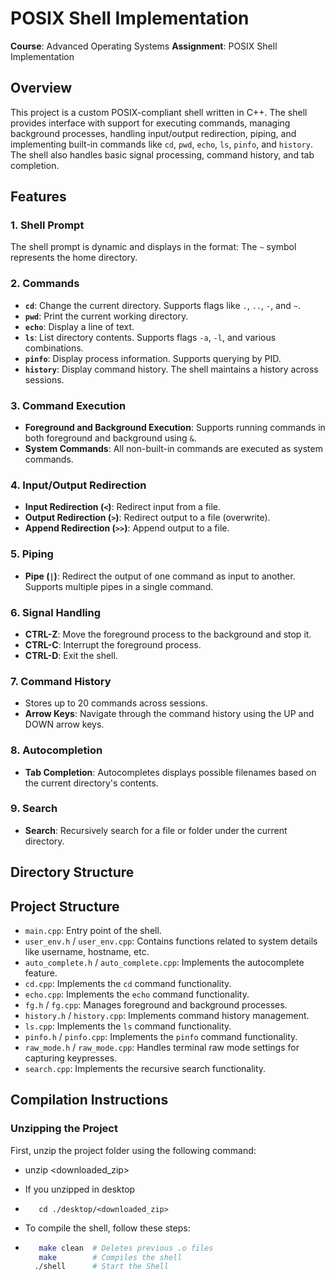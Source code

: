 # POSIX Shell Implementation

**Course**: Advanced Operating Systems 
**Assignment**: POSIX Shell Implementation  

## Overview

This project is a custom POSIX-compliant shell written in C++. The shell provides interface with support for executing commands, managing background processes, handling input/output redirection, piping, and implementing built-in commands like `cd`, `pwd`, `echo`, `ls`, `pinfo`, and `history`. The shell also handles basic signal processing, command history, and tab completion.

## Features

### 1. Shell Prompt
The shell prompt is dynamic and displays in the format:
The `~` symbol represents the home directory.

### 2.  Commands
- **`cd`**: Change the current directory. Supports flags like `.`, `..`, `-`, and `~`.
- **`pwd`**: Print the current working directory.
- **`echo`**: Display a line of text.
- **`ls`**: List directory contents. Supports flags `-a`, `-l`, and various combinations.
- **`pinfo`**: Display process information. Supports querying by PID.
- **`history`**: Display command history. The shell maintains a history across sessions.

### 3. Command Execution
- **Foreground and Background Execution**: Supports running commands in both foreground and background using `&`.
- **System Commands**: All non-built-in commands are executed as system commands.
  
### 4. Input/Output Redirection
- **Input Redirection (`<`)**: Redirect input from a file.
- **Output Redirection (`>`)**: Redirect output to a file (overwrite).
- **Append Redirection (`>>`)**: Append output to a file.

### 5. Piping
- **Pipe (`|`)**: Redirect the output of one command as input to another. Supports multiple pipes in a single command.

### 6. Signal Handling
- **CTRL-Z**: Move the foreground process to the background and stop it.
- **CTRL-C**: Interrupt the foreground process.
- **CTRL-D**: Exit the shell.

### 7. Command History
- Stores up to 20 commands across sessions.
- **Arrow Keys**: Navigate through the command history using the UP and DOWN arrow keys.

### 8. Autocompletion
- **Tab Completion**: Autocompletes displays possible filenames based on the current directory's contents.

### 9. Search
- **Search**: Recursively search for a file or folder under the current directory.

## Directory Structure

## Project Structure
- `main.cpp`: Entry point of the shell.
- `user_env.h` / `user_env.cpp`: Contains functions related to system details like username, hostname, etc.
- `auto_complete.h` / `auto_complete.cpp`: Implements the autocomplete feature.
- `cd.cpp`: Implements the `cd` command functionality.
- `echo.cpp`: Implements the `echo` command functionality.
- `fg.h` / `fg.cpp`: Manages foreground and background processes.
- `history.h` / `history.cpp`: Implements command history management.
- `ls.cpp`: Implements the `ls` command functionality.
- `pinfo.h` / `pinfo.cpp`: Implements the `pinfo` command functionality.
- `raw_mode.h` / `raw_mode.cpp`: Handles terminal raw mode settings for capturing keypresses.
- `search.cpp`: Implements the recursive search functionality.

## Compilation Instructions

### Unzipping the Project
First, unzip the project folder using the following command:

- unzip <downloaded_zip>
- If you unzipped in desktop
- ```
     cd ./desktop/<downloaded_zip>
     ```

- To compile the shell, follow these steps:

- ```bash
     make clean  # Deletes previous .o files
     make        # Compiles the shell
    ./shell      # Start the Shell
